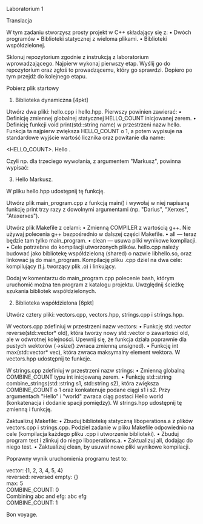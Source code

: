 Laboratorium 1

Translacja

W tym zadaniu stworzysz prosty projekt w C++ składający się z:
	•	Dwóch programów
	•	Biblioteki statycznej z wieloma plikami.
	•	Biblioteki współdzielonej.

Sklonuj repozytorium zgodnie z instrukcją z laboratorium wprowadzającego.
Najpierw wykonaj pierwszy etap. Wyślij go do repozytorium oraz zgłoś to prowadzącemu, który go sprawdzi. Dopiero po tym przejdź do kolejnego etapu.

Pobierz plik startowy

1. Biblioteka dynamiczna [4pkt]

Utwórz dwa pliki: hello.cpp i hello.hpp.
Pierwszy powinien zawierać:
	•	Definicję zmiennej globalnej statycznej HELLO_COUNT inicjowanej zerem.
	•	Definicję funkcji void print(std::string name) w przestrzeni nazw hello.
Funkcja ta najpierw zwiększa HELLO_COUNT o 1, a potem wypisuje na standardowe wyjście wartość licznika oraz powitanie dla name:

<HELLO_COUNT>. Hello <name>.<nowa linia>  

Czyli np. dla trzeciego wywołania, z argumentem "Markusz", powinna wypisać:

3. Hello Markusz.<nowa linia>  



W pliku hello.hpp udostępnij tę funkcję.

Utwórz plik main_program.cpp z funkcją main() i wywołaj w niej napisaną funkcję print trzy razy z dowolnymi argumentami (np. "Darius", "Xerxes", "Ataxerxes").

Utwórz plik Makefile z celami:
	•	Zmienną COMPILER z wartością g++. Nie używaj polecenia g++ bezpośrednio w dalszej części Makefile.
	•	all — teraz będzie tam tylko main_program.
	•	clean — usuwa pliki wynikowe kompilacji.
	•	Cele potrzebne do kompilacji utworzonych plików.
hello.cpp należy budować jako bibliotekę współdzieloną (shared) o nazwie libhello.so, oraz linkować ją do main_program.
Kompilację pliku .cpp dziel na dwa cele: kompilujący (t.j. tworzący plik .o) i linkujący.

Dodaj w komentarzu do main_program.cpp polecenie bash, którym uruchomić można ten program z katalogu projektu. Uwzględnij ścieżkę szukania bibliotek współdzielonych.

2. Biblioteka współdzielona [6pkt]

Utwórz cztery pliki: vectors.cpp, vectors.hpp, strings.cpp i strings.hpp.

W vectors.cpp zdefiniuj w przestrzeni nazw vectors:
	•	Funkcję std::vector<int> reverse(std::vector<int>* old), która tworzy nowy std::vector<int> o zawartości old, ale w odwrotnej kolejności. Upewnij się, że funkcja działa poprawnie dla pustych wektorów (->size() zwraca zmienną unsigned).
	•	Funkcję int max(std::vector<int>* vec), która zwraca maksymalny element wektora.
W vectors.hpp udostępnij te funkcje.

W strings.cpp zdefiniuj w przestrzeni nazw strings:
	•	Zmienną globalną COMBINE_COUNT typu int inicjowaną zerem.
	•	Funkcję std::string combine_strings(std::string s1, std::string s2), która zwiększa COMBINE_COUNT o 1 oraz konkatenuje podane ciągi s1 i s2. Przy argumentach "Hello" i "world" zwraca ciąg postaci Hello world (konkatenacja i dodanie spacji pomiędzy).
W strings.hpp udostępnij tę zmienną i funkcję.

Zaktualizuj Makefile:
	•	Zbuduj bibliotekę statyczną liboperations.a z plików vectors.cpp i strings.cpp. Podziel zadanie w pliku Makefile odpowiednio na cele (kompilacja każdego pliku .cpp i utworzenie biblioteki).
	•	Zbuduj program test i zlinkuj do niego liboperations.a.
	•	Zaktualizuj all, dodając do niego test.
	•	Zaktualizuj clean, by usuwał nowe pliki wynikowe kompilacji.

Poprawny wynik uruchomienia programu test to:

vector: {1, 2, 3, 4, 5, 4}  
reversed: reversed empty: {}  
max: 5  
COMBINE_COUNT: 0  
Combining abc and efg: abc efg  
COMBINE_COUNT: 1  

Bon voyage.